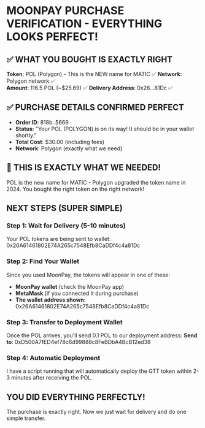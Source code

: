 # MOONPAY PURCHASE VERIFICATION - EVERYTHING LOOKS PERFECT!

## ✅ WHAT YOU BOUGHT IS EXACTLY RIGHT

**Token**: POL (Polygon) - This is the NEW name for MATIC ✅
**Network**: Polygon network ✅  
**Amount**: 116.5 POL (~$25.69) ✅
**Delivery Address**: 0x26...81Dc ✅

## ✅ PURCHASE DETAILS CONFIRMED PERFECT
- **Order ID**: 818b..5669
- **Status**: "Your POL (POLYGON) is on its way! It should be in your wallet shortly."
- **Total Cost**: $30.00 (including fees)
- **Network**: Polygon (exactly what we need)

## 🎯 THIS IS EXACTLY WHAT WE NEEDED!

POL is the new name for MATIC - Polygon upgraded the token name in 2024. You bought the right token on the right network!

## NEXT STEPS (SUPER SIMPLE)

### Step 1: Wait for Delivery (5-10 minutes)
Your POL tokens are being sent to wallet: 0x26A61461802E74A265c7548Efb8CaDDf4c4a81Dc

### Step 2: Find Your Wallet
Since you used MoonPay, the tokens will appear in one of these:
- **MoonPay wallet** (check the MoonPay app)
- **MetaMask** (if you connected it during purchase)
- **The wallet address shown**: 0x26A61461802E74A265c7548Efb8CaDDf4c4a81Dc

### Step 3: Transfer to Deployment Wallet
Once the POL arrives, you'll send 0.1 POL to our deployment address:
**Send to**: 0xD500A7fED4ef78c6d99888c8FeBDbA4BcB12ed38

### Step 4: Automatic Deployment
I have a script running that will automatically deploy the GTT token within 2-3 minutes after receiving the POL.

## YOU DID EVERYTHING PERFECTLY!

The purchase is exactly right. Now we just wait for delivery and do one simple transfer.